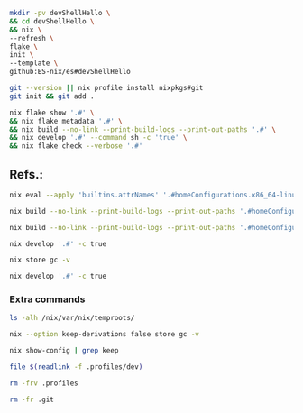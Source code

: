 
```bash
mkdir -pv devShellHello \
&& cd devShellHello \
&& nix \
--refresh \
flake \
init \
--template \
github:ES-nix/es#devShellHello

git --version || nix profile install nixpkgs#git
git init && git add .

nix flake show '.#' \
&& nix flake metadata '.#' \
&& nix build --no-link --print-build-logs --print-out-paths '.#' \
&& nix develop '.#' --command sh -c 'true' \
&& nix flake check --verbose '.#'
```
Refs.:
- 


```bash
nix eval --apply 'builtins.attrNames' '.#homeConfigurations.x86_64-linux.vagrant'
```

```bash
nix build --no-link --print-build-logs --print-out-paths '.#homeConfigurations.x86_64-linux.vagrant.activationPackage'
```


```bash
nix build --no-link --print-build-logs --print-out-paths '.#homeConfigurations.aarch64-linux.vagrant.activationPackage'
```




```bash
nix develop '.#' -c true
```


```bash
nix store gc -v
```


```bash
nix develop '.#' -c true
```



### Extra commands

```bash
ls -alh /nix/var/nix/temproots/
```

```bash
nix --option keep-derivations false store gc -v
```


```bash
nix show-config | grep keep
```


```bash
file $(readlink -f .profiles/dev)
```


```bash
rm -frv .profiles
```


```bash
rm -fr .git
```

